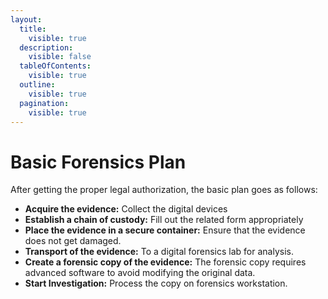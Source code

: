 ```yaml
---
layout:
  title:
    visible: true
  description:
    visible: false
  tableOfContents:
    visible: true
  outline:
    visible: true
  pagination:
    visible: true
---
```


# Basic Forensics Plan

After getting the proper legal authorization, the basic plan goes as follows:

* **Acquire the evidence:** Collect the digital devices
* **Establish a chain of custody:** Fill out the related form appropriately
* **Place the evidence in a secure container:** Ensure that the evidence does not get damaged.
* **Transport of the evidence:** To a digital forensics lab for analysis.
* **Create a forensic copy of the evidence:** The forensic copy requires advanced software to avoid modifying the original data.
* **Start Investigation:** Process the copy on forensics workstation.


